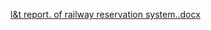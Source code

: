 [l&t report. of railway reservation system..docx](https://github.com/praneethanukala/M1-Railway-reservation-systen/files/8406237/l.t.report.of.railway.reservation.system.docx)
